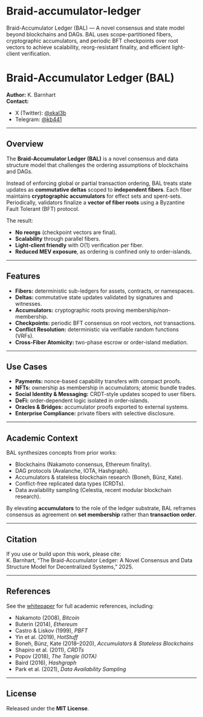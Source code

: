 # Braid-accumulator-ledger
Braid-Accumulator Ledger (BAL) — A novel consensus and state model beyond blockchains and DAGs. BAL uses scope-partitioned fibers, cryptographic accumulators, and periodic BFT checkpoints over root vectors to achieve scalability, reorg-resistant finality, and efficient light-client verification.

# Braid-Accumulator Ledger (BAL)

**Author:** K. Barnhart  
**Contact:**  
- X (Twitter): [@xkal3b](https://x.com/xkal3b)  
- Telegram: [@kb441](https://t.me/kb441)  

---

## Overview

The **Braid-Accumulator Ledger (BAL)** is a novel consensus and data structure model that challenges the ordering assumptions of blockchains and DAGs.  

Instead of enforcing global or partial transaction ordering, BAL treats state updates as **commutative deltas** scoped to **independent fibers**. Each fiber maintains **cryptographic accumulators** for effect sets and spent-sets. Periodically, validators finalize a **vector of fiber roots** using a Byzantine Fault Tolerant (BFT) protocol.  

The result:  
- **No reorgs** (checkpoint vectors are final).  
- **Scalability** through parallel fibers.  
- **Light-client friendly** with O(1) verification per fiber.  
- **Reduced MEV exposure**, as ordering is confined only to order-islands.  

---

## Features

- **Fibers:** deterministic sub-ledgers for assets, contracts, or namespaces.  
- **Deltas:** commutative state updates validated by signatures and witnesses.  
- **Accumulators:** cryptographic roots proving membership/non-membership.  
- **Checkpoints:** periodic BFT consensus on root vectors, not transactions.  
- **Conflict Resolution:** deterministic via verifiable random functions (VRFs).  
- **Cross-Fiber Atomicity:** two-phase escrow or order-island mediation.  

---

## Use Cases

- **Payments:** nonce-based capability transfers with compact proofs.  
- **NFTs:** ownership as membership in accumulators; atomic bundle trades.  
- **Social Identity & Messaging:** CRDT-style updates scoped to user fibers.  
- **DeFi:** order-dependent logic isolated in order-islands.  
- **Oracles & Bridges:** accumulator proofs exported to external systems.  
- **Enterprise Compliance:** private fibers with selective disclosure.  

---

## Academic Context

BAL synthesizes concepts from prior works:  
- Blockchains (Nakamoto consensus, Ethereum finality).  
- DAG protocols (Avalanche, IOTA, Hashgraph).  
- Accumulators & stateless blockchain research (Boneh, Bünz, Kate).  
- Conflict-free replicated data types (CRDTs).  
- Data availability sampling (Celestia, recent modular blockchain research).  

By elevating **accumulators** to the role of the ledger substrate, BAL reframes consensus as agreement on **set membership** rather than **transaction order**.  

---

## Citation

If you use or build upon this work, please cite:  
K. Barnhart, “The Braid-Accumulator Ledger: A Novel Consensus and Data Structure Model for Decentralized Systems,” 2025.

---

## References

See the [whitepaper](./whitepaper.pdf) for full academic references, including:  
- Nakamoto (2008), *Bitcoin*  
- Buterin (2014), *Ethereum*  
- Castro & Liskov (1999), *PBFT*  
- Yin et al. (2019), *HotStuff*  
- Boneh, Bünz, Kate (2018–2020), *Accumulators & Stateless Blockchains*  
- Shapiro et al. (2011), *CRDTs*  
- Popov (2018), *The Tangle (IOTA)*  
- Baird (2016), *Hashgraph*  
- Park et al. (2021), *Data Availability Sampling*  

---

## License

Released under the **MIT License**.  
